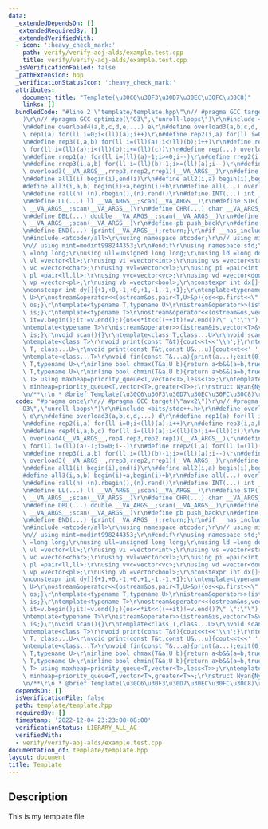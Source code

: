 ```yaml
---
data:
  _extendedDependsOn: []
  _extendedRequiredBy: []
  _extendedVerifiedWith:
  - icon: ':heavy_check_mark:'
    path: verify/verify-aoj-alds/example.test.cpp
    title: verify/verify-aoj-alds/example.test.cpp
  _isVerificationFailed: false
  _pathExtension: hpp
  _verificationStatusIcon: ':heavy_check_mark:'
  attributes:
    document_title: "Template(\u30C6\u30F3\u30D7\u30EC\u30FC\u30C8)"
    links: []
  bundledCode: "#line 2 \"template/template.hpp\"\n// #pragma GCC target(\"avx2\"\
    )\r\n// #pragma GCC optimize(\"O3\",\"unroll-loops\")\r\n#include <bits/stdc++.h>\r\
    \n#define overload4(a,b,c,d,e,...) e\r\n#define overload3(a,b,c,d,...) d\r\n#define\
    \ rep1(a) for(ll i=0;i<(ll)(a);i++)\r\n#define rep2(i,a) for(ll i=0;i<(ll)(a);i++)\r\
    \n#define rep3(i,a,b) for(ll i=(ll)(a);i<(ll)(b);i++)\r\n#define rep4(i,a,b,c)\
    \ for(ll i=(ll)(a);i<(ll)(b);i+=(ll)(c))\r\n#define rep(...) overload4(__VA_ARGS__,rep4,rep3,rep2,rep1)(__VA_ARGS__)\r\
    \n#define rrep1(a) for(ll i=(ll)(a)-1;i>=0;i--)\r\n#define rrep2(i,a) for(ll i=(ll)(a)-1;i>=0;i--)\r\
    \n#define rrep3(i,a,b) for(ll i=(ll)(b)-1;i>=(ll)(a);i--)\r\n#define rrep(...)\
    \ overload3(__VA_ARGS__,rrep3,rrep2,rrep1)(__VA_ARGS__)\r\n#define fore(...) for(auto&&__VA_ARGS__)\r\
    \n#define all1(i) begin(i),end(i)\r\n#define all2(i,a) begin(i),begin(i)+a\r\n\
    #define all3(i,a,b) begin(i)+a,begin(i)+b\r\n#define all(...) overload3(__VA_ARGS__,all3,all2,all1)(__VA_ARGS__)\r\
    \n#define rall(n) (n).rbegin(),(n).rend()\r\n#define INT(...) int __VA_ARGS__;scan(__VA_ARGS__)\r\
    \n#define LL(...) ll __VA_ARGS__;scan(__VA_ARGS__)\r\n#define STR(...) string\
    \ __VA_ARGS__;scan(__VA_ARGS__)\r\n#define CHR(...) char __VA_ARGS__;scan(__VA_ARGS__)\r\
    \n#define DBL(...) double __VA_ARGS__;scan(__VA_ARGS__)\r\n#define LD(...) ld\
    \ __VA_ARGS__;scan(__VA_ARGS__)\r\n#define pb push_back\r\n#define eb emplace_back\r\
    \n#define END(...) {print(__VA_ARGS__);return;}\r\n#if __has_include(<atcoder/all>)\r\
    \n#include <atcoder/all>\r\nusing namespace atcoder;\r\n// using mint=modint1000000007;\r\
    \n// using mint=modint998244353;\r\n#endif\r\nusing namespace std;\r\nusing ll\
    \ =long long;\r\nusing ull=unsigned long long;\r\nusing ld =long double;\r\nusing\
    \ vl =vector<ll>;\r\nusing vi =vector<int>;\r\nusing vs =vector<string>;\r\nusing\
    \ vc =vector<char>;\r\nusing vvl=vector<vl>;\r\nusing pi =pair<int,int>;\r\nusing\
    \ pl =pair<ll,ll>;\r\nusing vvc=vector<vc>;\r\nusing vd =vector<double>;\r\nusing\
    \ vp =vector<pl>;\r\nusing vb =vector<bool>;\r\nconstexpr int dx[]{+0,+1,+0,-1,+1,+1,-1,-1};\r\
    \nconstexpr int dy[]{+1,+0,-1,+0,+1,-1,-1,+1};\r\ntemplate<typename T,typename\
    \ U>\r\nostream&operator<<(ostream&os,pair<T,U>&p){os<<p.first<<\" \"<<p.second;return\
    \ os;}\r\ntemplate<typename T,typename U>\r\nistream&operator>>(istream&is,pair<T,U>&p){is>>p.first>>p.second;return\
    \ is;}\r\ntemplate<typename T>\r\nostream&operator<<(ostream&os,vector<T>&v){for(auto\
    \ it=v.begin();it!=v.end();){os<<*it<<((++it)!=v.end()?\" \":\"\");}return os;}\r\
    \ntemplate<typename T>\r\nistream&operator>>(istream&is,vector<T>&v){for(T&e:v)is>>e;return\
    \ is;}\r\nvoid scan(){}\r\ntemplate<class T,class...U>\r\nvoid scan(T&t,U&...u){cin>>t;scan(u...);}\r\
    \ntemplate<class T>\r\nvoid print(const T&t){cout<<t<<'\\n';}\r\ntemplate<class\
    \ T, class...U>\r\nvoid print(const T&t,const U&...u){cout<<t<<' ';print(u...);}\r\
    \ntemplate<class...T>\r\nvoid fin(const T&...a){print(a...);exit(0);}\r\ntemplate<typename\
    \ T,typename U>\r\ninline bool chmax(T&a,U b){return a<b&&(a=b,true);}\r\ntemplate<typename\
    \ T,typename U>\r\ninline bool chmin(T&a,U b){return a>b&&(a=b,true);}\r\ntemplate<class\
    \ T> using maxheap=priority_queue<T,vector<T>,less<T>>;\r\ntemplate<class T> using\
    \ minheap=priority_queue<T,vector<T>,greater<T>>;\r\nstruct Nyan{Nyan(){cin.tie(nullptr);ios::sync_with_stdio(false);cout.tie(0);cout<<fixed<<setprecision(12);cerr<<fixed<<setprecision(12);}};\r\
    \n/**\r\n * @brief Template(\u30C6\u30F3\u30D7\u30EC\u30FC\u30C8)\r\n*/\n"
  code: "#pragma once\r\n// #pragma GCC target(\"avx2\")\r\n// #pragma GCC optimize(\"\
    O3\",\"unroll-loops\")\r\n#include <bits/stdc++.h>\r\n#define overload4(a,b,c,d,e,...)\
    \ e\r\n#define overload3(a,b,c,d,...) d\r\n#define rep1(a) for(ll i=0;i<(ll)(a);i++)\r\
    \n#define rep2(i,a) for(ll i=0;i<(ll)(a);i++)\r\n#define rep3(i,a,b) for(ll i=(ll)(a);i<(ll)(b);i++)\r\
    \n#define rep4(i,a,b,c) for(ll i=(ll)(a);i<(ll)(b);i+=(ll)(c))\r\n#define rep(...)\
    \ overload4(__VA_ARGS__,rep4,rep3,rep2,rep1)(__VA_ARGS__)\r\n#define rrep1(a)\
    \ for(ll i=(ll)(a)-1;i>=0;i--)\r\n#define rrep2(i,a) for(ll i=(ll)(a)-1;i>=0;i--)\r\
    \n#define rrep3(i,a,b) for(ll i=(ll)(b)-1;i>=(ll)(a);i--)\r\n#define rrep(...)\
    \ overload3(__VA_ARGS__,rrep3,rrep2,rrep1)(__VA_ARGS__)\r\n#define fore(...) for(auto&&__VA_ARGS__)\r\
    \n#define all1(i) begin(i),end(i)\r\n#define all2(i,a) begin(i),begin(i)+a\r\n\
    #define all3(i,a,b) begin(i)+a,begin(i)+b\r\n#define all(...) overload3(__VA_ARGS__,all3,all2,all1)(__VA_ARGS__)\r\
    \n#define rall(n) (n).rbegin(),(n).rend()\r\n#define INT(...) int __VA_ARGS__;scan(__VA_ARGS__)\r\
    \n#define LL(...) ll __VA_ARGS__;scan(__VA_ARGS__)\r\n#define STR(...) string\
    \ __VA_ARGS__;scan(__VA_ARGS__)\r\n#define CHR(...) char __VA_ARGS__;scan(__VA_ARGS__)\r\
    \n#define DBL(...) double __VA_ARGS__;scan(__VA_ARGS__)\r\n#define LD(...) ld\
    \ __VA_ARGS__;scan(__VA_ARGS__)\r\n#define pb push_back\r\n#define eb emplace_back\r\
    \n#define END(...) {print(__VA_ARGS__);return;}\r\n#if __has_include(<atcoder/all>)\r\
    \n#include <atcoder/all>\r\nusing namespace atcoder;\r\n// using mint=modint1000000007;\r\
    \n// using mint=modint998244353;\r\n#endif\r\nusing namespace std;\r\nusing ll\
    \ =long long;\r\nusing ull=unsigned long long;\r\nusing ld =long double;\r\nusing\
    \ vl =vector<ll>;\r\nusing vi =vector<int>;\r\nusing vs =vector<string>;\r\nusing\
    \ vc =vector<char>;\r\nusing vvl=vector<vl>;\r\nusing pi =pair<int,int>;\r\nusing\
    \ pl =pair<ll,ll>;\r\nusing vvc=vector<vc>;\r\nusing vd =vector<double>;\r\nusing\
    \ vp =vector<pl>;\r\nusing vb =vector<bool>;\r\nconstexpr int dx[]{+0,+1,+0,-1,+1,+1,-1,-1};\r\
    \nconstexpr int dy[]{+1,+0,-1,+0,+1,-1,-1,+1};\r\ntemplate<typename T,typename\
    \ U>\r\nostream&operator<<(ostream&os,pair<T,U>&p){os<<p.first<<\" \"<<p.second;return\
    \ os;}\r\ntemplate<typename T,typename U>\r\nistream&operator>>(istream&is,pair<T,U>&p){is>>p.first>>p.second;return\
    \ is;}\r\ntemplate<typename T>\r\nostream&operator<<(ostream&os,vector<T>&v){for(auto\
    \ it=v.begin();it!=v.end();){os<<*it<<((++it)!=v.end()?\" \":\"\");}return os;}\r\
    \ntemplate<typename T>\r\nistream&operator>>(istream&is,vector<T>&v){for(T&e:v)is>>e;return\
    \ is;}\r\nvoid scan(){}\r\ntemplate<class T,class...U>\r\nvoid scan(T&t,U&...u){cin>>t;scan(u...);}\r\
    \ntemplate<class T>\r\nvoid print(const T&t){cout<<t<<'\\n';}\r\ntemplate<class\
    \ T, class...U>\r\nvoid print(const T&t,const U&...u){cout<<t<<' ';print(u...);}\r\
    \ntemplate<class...T>\r\nvoid fin(const T&...a){print(a...);exit(0);}\r\ntemplate<typename\
    \ T,typename U>\r\ninline bool chmax(T&a,U b){return a<b&&(a=b,true);}\r\ntemplate<typename\
    \ T,typename U>\r\ninline bool chmin(T&a,U b){return a>b&&(a=b,true);}\r\ntemplate<class\
    \ T> using maxheap=priority_queue<T,vector<T>,less<T>>;\r\ntemplate<class T> using\
    \ minheap=priority_queue<T,vector<T>,greater<T>>;\r\nstruct Nyan{Nyan(){cin.tie(nullptr);ios::sync_with_stdio(false);cout.tie(0);cout<<fixed<<setprecision(12);cerr<<fixed<<setprecision(12);}};\r\
    \n/**\r\n * @brief Template(\u30C6\u30F3\u30D7\u30EC\u30FC\u30C8)\r\n*/"
  dependsOn: []
  isVerificationFile: false
  path: template/template.hpp
  requiredBy: []
  timestamp: '2022-12-04 23:23:08+08:00'
  verificationStatus: LIBRARY_ALL_AC
  verifiedWith:
  - verify/verify-aoj-alds/example.test.cpp
documentation_of: template/template.hpp
layout: document
title: Template
---
```


## Description

This is my template file